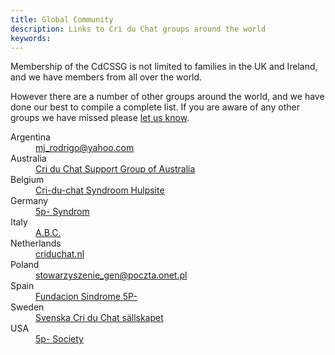 ```yaml
---
title: Global Community
description: Links to Cri du Chat groups around the world
keywords:
---
```


Membership of the CdCSSG is not limited to families in the UK and Ireland, and we have members from all over the world.

However there are a number of other groups around the world, and we have done our best to compile a complete list. If you are 
aware of any other groups we have missed please [let us know](mailto:office@criduchat.org.uk).

<dl class="dl-horizontal">
  <dt>Argentina</dt><dd><a href='mailto:mj_rodrigo@yahoo.com'>mj_rodrigo@yahoo.com</a></dd>
  <dt>Australia</dt><dd><a href='http://www.criduchat.asn.au/'>Cri du Chat Support Group of Australia</a></dd>
  <dt>Belgium</dt><dd><a href='http://www.criduchat.be/'>Cri-du-chat Syndroom Hulpsite</a></dd>
  <dt>Germany</dt><dd><a href='http://www.5p-syndrom.de/5p-/index.php'>5p- Syndrom</a></dd>
  <dt>Italy</dt><dd><a href='http://www.criduchat.it'>A.B.C.</a></dd>
  <dt>Netherlands</dt><dd><a href='http://www.criduchat.nl'>criduchat.nl</a></dd>
  <dt>Poland</dt><dd><a href='mailto:stowarzyszenie_gen@poczta.onet.pl'>stowarzyszenie_gen@poczta.onet.pl</a></dd>
  <dt>Spain</dt><dd><a href='http://www.fundacionsindrome5p.org/'>Fundacion Sindrome 5P-</a></dd>
  <dt>Sweden</dt><dd><a href='http://www.criduchat.com/'>Svenska Cri du Chat sällskapet</a></dd>
  <dt>USA</dt><dd><a href='http://www.fivepminus.org/'>5p- Society</a></dd>
</dl>